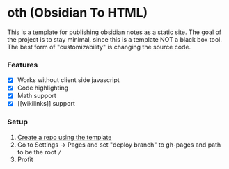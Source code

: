 # oth (Obsidian To HTML)

This is a template for publishing obsidian notes as a static site.
The goal of the project is to stay minimal, since this is a template NOT a black box tool.
The best form of "customizability" is changing the source code.

### Features

- [x] Works without client side javascript
- [x] Code highlighting
- [x] Math support
- [x] [[wikilinks]] support

### Setup

1. [Create a repo using the template](https://github.com/UlisseMini/oth/generate)
2. Go to Settings -> Pages and set "deploy branch" to gh-pages and path to be the root `/`
3. Profit

